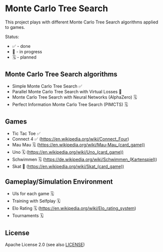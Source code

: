 # Monte Carlo Tree Search

This project plays with different Monte Carlo Tree Search algorithms applied to games.

Status:

- ✅ - done
- 🚧 - in progress
- 🗓️ - planned

## Monte Carlo Tree Search algorithms

- Simple Monte Carlo Tree Search ✅
- Parallel Monte Carlo Tree Search with Virtual Losses 🚧
- Monte Carlo Tree Search with Neural Networks (AlphaZero) 🗓️
- Perfect Information Monte Carlo Tree Search (PIMCTS) 🗓️

## Games

- Tic Tac Toe ✅
- Connect 4 ✅ (https://en.wikipedia.org/wiki/Connect_Four)
- Mau Mau 🗓 (https://en.wikipedia.org/wiki/Mau-Mau_(card_game))
- Uno 🗓 (https://en.wikipedia.org/wiki/Uno_(card_game))
- Schwimmen 🗓 (https://de.wikipedia.org/wiki/Schwimmen_(Kartenspiel))
- Skat 🚧 (https://en.wikipedia.org/wiki/Skat_(card_game))

## Gameplay/Simulation Environment

- UIs for each game 🗓
- Training with Selfplay 🗓
- Elo Rating 🗓 (https://en.wikipedia.org/wiki/Elo_rating_system)
- Tournaments 🗓

## License

Apache License 2.0 (see also [LICENSE](LICENSE))